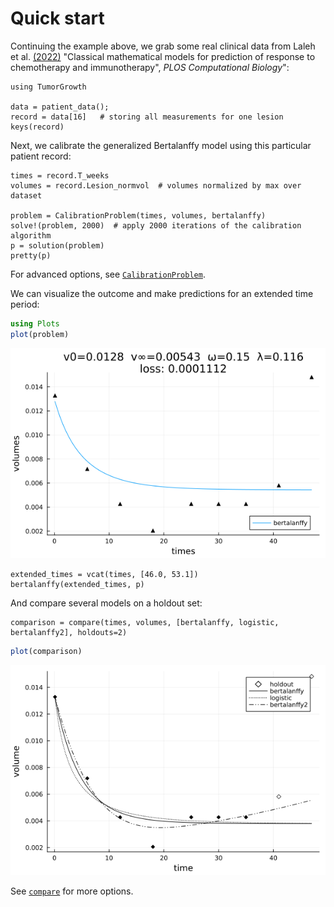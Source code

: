 # Quick start

Continuing the example above, we grab some real clinical data from Laleh et
al. [(2022)](https://doi.org/10.1371/journal.pcbi.1009822) "Classical mathematical models
for prediction of response to chemotherapy and immunotherapy", *PLOS Computational
Biology*":

```@example overview
using TumorGrowth

data = patient_data();
record = data[16]   # storing all measurements for one lesion
keys(record)
```

Next, we calibrate the generalized Bertalanffy model using this particular patient record:

```@example overview
times = record.T_weeks
volumes = record.Lesion_normvol  # volumes normalized by max over dataset

problem = CalibrationProblem(times, volumes, bertalanffy)
solve!(problem, 2000)  # apply 2000 iterations of the calibration algorithm
p = solution(problem)
pretty(p)
```
For advanced  options, see [`CalibrationProblem`](@ref).

We can visualize the outcome and make predictions for an extended time period:

```julia
using Plots
plot(problem)
```

![](assets/bertalanffy.png)

```@example overview
extended_times = vcat(times, [46.0, 53.1])
bertalanffy(extended_times, p)
```

And compare several models on a holdout set:

```@example overview
comparison = compare(times, volumes, [bertalanffy, logistic, bertalanffy2], holdouts=2)
```

```julia
plot(comparison)
```

![](assets/comparison.png)

See [`compare`](@ref) for more options.

